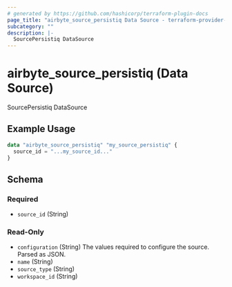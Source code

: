 ```yaml
---
# generated by https://github.com/hashicorp/terraform-plugin-docs
page_title: "airbyte_source_persistiq Data Source - terraform-provider-airbyte"
subcategory: ""
description: |-
  SourcePersistiq DataSource
---
```


# airbyte_source_persistiq (Data Source)

SourcePersistiq DataSource

## Example Usage

```terraform
data "airbyte_source_persistiq" "my_source_persistiq" {
  source_id = "...my_source_id..."
}
```

<!-- schema generated by tfplugindocs -->
## Schema

### Required

- `source_id` (String)

### Read-Only

- `configuration` (String) The values required to configure the source. Parsed as JSON.
- `name` (String)
- `source_type` (String)
- `workspace_id` (String)


